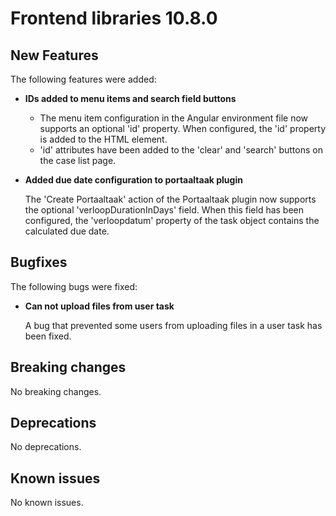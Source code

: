 # Frontend libraries 10.8.0

## New Features

The following features were added:

* **IDs added to menu items and search field buttons**

  - The menu item configuration in the Angular environment file now supports an optional 'id' property. When configured, the 'id' property is added to the HTML element.
  - 'id' attributes have been added to the 'clear' and 'search' buttons on the case list page.

* **Added due date configuration to portaaltaak plugin**

  The 'Create Portaaltaak' action of the Portaaltaak plugin now supports the optional 'verloopDurationInDays' field. 
  When this field has been configured, the 'verloopdatum' property of the task object contains the calculated due date. 

## Bugfixes

The following bugs were fixed:

* **Can not upload files from user task**

  A bug that prevented some users from uploading files in a user task has been fixed.

## Breaking changes

No breaking changes.

## Deprecations

No deprecations.

## Known issues

No known issues.
